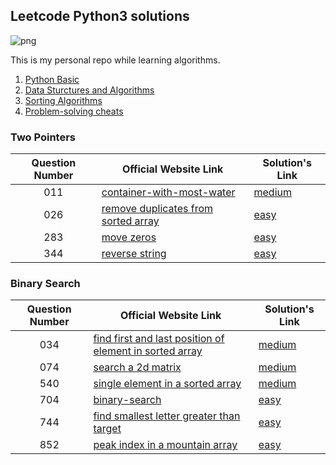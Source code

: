 ## Leetcode Python3 solutions

![png](https://img.shields.io/badge/language-Python%203-brightgreen.svg)

This is my personal repo while learning algorithms.

1. [Python Basic](https://github.com/MatNoble/leetcode/issues/1)
2. [Data Sturctures and Algorithms](https://github.com/MatNoble/leetcode/issues/2)
3. [Sorting Algorithms](https://colab.research.google.com/drive/17JVPeq6Quhgsq_Rd8X7pF643Yoh8stV6?usp=sharing)
4. [Problem-solving cheats](https://github.com/MatNoble/leetcode/issues/3)

### Two Pointers

| Question Number| Official Website Link | Solution's Link |
|:-:|-|-|
|011| [container-with-most-water](https://leetcode-cn.com/problems/container-with-most-water/) | [medium](https://github.com/MatNoble/leetcode/blob/main/011.py) |
| 026 | [remove duplicates from sorted array](https://leetcode-cn.com/problems/remove-duplicates-from-sorted-array/) |  [easy](https://github.com/MatNoble/leetcode/blob/main/026.py) |
| 283 | [move zeros](https://leetcode-cn.com/problems/move-zeroes/) | [easy](https://github.com/MatNoble/leetcode/blob/main/283.py) |
| 344 | [reverse string](https://leetcode-cn.com/problems/reverse-string/) | [easy](https://github.com/MatNoble/leetcode/blob/main/344.py) |

### Binary Search

| Question Number| Official Website Link | Solution's Link |
|:-:|-|-|
|034|[find first and last position of element in sorted array](https://leetcode-cn.com/problems/find-first-and-last-position-of-element-in-sorted-array/)|[medium](https://github.com/MatNoble/leetcode/blob/main/034.py)|
|074|[search a 2d matrix](https://leetcode-cn.com/problems/search-a-2d-matrix/)|[medium](https://github.com/MatNoble/leetcode/blob/main/074.py)|
|540|[single element in a sorted array](https://leetcode-cn.com/problems/single-element-in-a-sorted-array/)|[medium](https://github.com/MatNoble/leetcode/blob/main/540.py)|
|704|[binary-search](https://leetcode-cn.com/problems/binary-search/)|[easy](https://github.com/MatNoble/leetcode/blob/main/704.py)|
|744|[find smallest letter greater than target](https://leetcode-cn.com/problems/find-smallest-letter-greater-than-target/submissions/)|[easy](https://github.com/MatNoble/leetcode/blob/main/744.py)|
|852|[peak index in a mountain array](https://leetcode-cn.com/problems/peak-index-in-a-mountain-array/)|[easy](https://github.com/MatNoble/leetcode/blob/main/852.py)|